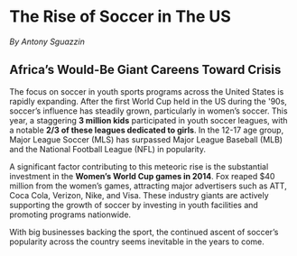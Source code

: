 # The Rise of Soccer in The US
_By Antony Sguazzin_

## Africa’s Would-Be Giant Careens Toward Crisis
The focus on soccer in youth sports programs across the United States is rapidly expanding. After the first World Cup held in the US during the '90s, soccer’s influence has steadily grown, particularly in women’s soccer. This year, a staggering **3 million kids** participated in youth soccer leagues, with a notable **2/3 of these leagues dedicated to girls**. In the 12-17 age group, Major League Soccer (MLS) has surpassed Major League Baseball (MLB) and the National Football League (NFL) in popularity.

A significant factor contributing to this meteoric rise is the substantial investment in the **Women’s World Cup games in 2014**. Fox reaped $40 million from the women’s games, attracting major advertisers such as ATT, Coca Cola, Verizon, Nike, and Visa. These industry giants are actively supporting the growth of soccer by investing in youth facilities and promoting programs nationwide.

With big businesses backing the sport, the continued ascent of soccer’s popularity across the country seems inevitable in the years to come.
